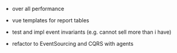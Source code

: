 
- over all performance

- vue templates for report tables
- test and impl event invariants (e.g. cannot sell more than i have)

- refactor to EventSourcing and CQRS with agents
